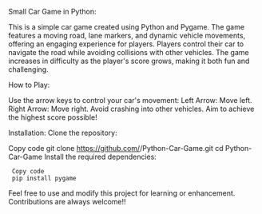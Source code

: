 Small Car Game in Python:

This is a simple car game created using Python and Pygame. 
The game features a moving road, lane markers, and dynamic vehicle movements, offering an engaging experience for players. Players control their car to navigate the road while avoiding collisions with other vehicles. The game increases in difficulty as the player's score grows, making it both fun and challenging.

How to Play:

Use the arrow keys to control your car's movement:
  Left Arrow: Move left.
  Right Arrow: Move right.
  Avoid crashing into other vehicles.
  Aim to achieve the highest score possible!

  Installation:
  Clone the repository:
  
  Copy code
     git clone https://github.com/<your-username>/Python-Car-Game.git
     cd Python-Car-Game
  Install the required dependencies:
   
     Copy code
     pip install pygame

Feel free to use and modify this project for learning or enhancement. Contributions are always welcome!!


